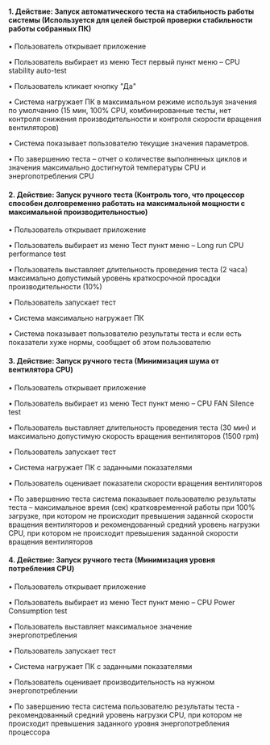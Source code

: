 #### 1. Действие: Запуск автоматического теста на стабильность работы системы (Используется для целей быстрой проверки стабильности работы собранных ПК)
•	Пользователь открывает приложение 

•	Пользователь выбирает из меню Тест первый пункт меню – CPU stability auto-test

•	Пользователь кликает кнопку "Да"

•	Система нагружает ПК в максимальном режиме используя значения по умолчанию (15 мин, 100% CPU, комбинированные тесты, нет контроля снижения производительности и контроля скорости вращения вентиляторов)

•	Система показывает пользователю текущие значения параметров. 

•	По завершению теста – отчет о количестве выполненных циклов и значения максимально достигнутой температуры CPU и энергопотребления CPU 

#### 2. Действие: Запуск ручного теста (Контроль того, что процессор способен долговременно работать на максимальной мощности с максимальной производительностью)
•	Пользователь открывает приложение 

•	Пользователь выбирает из меню Тест пункт меню – Long run CPU performance test

•	Пользователь выставляет длительность проведения теста (2 часа) максимально допустимый уровень краткосрочной просадки производительности (10%)

•	Пользователь запускает тест 

•	Система максимально нагружает ПК

•	Система показывает пользователю результаты теста и если есть показатели хуже нормы, сообщает об этом пользователю

#### 3. Действие: Запуск ручного теста (Минимизация шума от вентилятора CPU)
•	Пользователь открывает приложение 

•	Пользователь выбирает из меню Тест пункт меню – CPU FAN Silence test

•	Пользователь выставляет длительность проведения теста (30 мин) и максимально допустимую скорость вращения вентиляторов (1500 rpm)

•	Пользователь запускает тест 

•	Система нагружает ПК с заданными показателями

•	Пользователь оценивает показатели скорости вращения вентиляторов  

•	По завершению теста система показывает пользователю результаты теста – максимальное время (сек) кратковременной работы при 100% загрузке, при котором не происходит превышения заданной скорости вращения вентиляторов и рекомендованный средний уровень нагрузки CPU, при котором не происходит превышения заданной скорости вращения вентиляторов

#### 4. Действие: Запуск ручного теста (Минимизация уровня потребления CPU)
•	Пользователь открывает приложение 

•	Пользователь выбирает из меню Тест пункт меню – CPU Power Consumption test

•	Пользователь выставляет максимальное значение энергопотребления

•	Пользователь запускает тест 

•	Система нагружает ПК с заданными показателями 

•	Пользователь оценивает производительность на нужном энергопотреблении

•	По завершению теста система пользователю результаты теста - рекомендованный средний уровень нагрузки CPU, при котором не происходит превышения заданного уровня энергопотребления процессора
